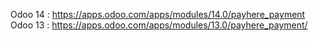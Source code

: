 Odoo 14 : https://apps.odoo.com/apps/modules/14.0/payhere_payment
Odoo 13 : https://apps.odoo.com/apps/modules/13.0/payhere_payment/
